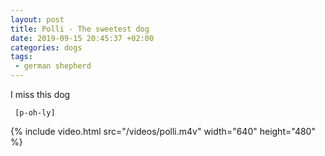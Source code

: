 ```yaml
---
layout: post
title: Polli - The sweetest dog
date: 2019-09-15 20:45:37 +02:00
categories: dogs
tags:
 - german shepherd
---
```


I miss this dog 

     [p-oh-ly]

{% include video.html src="/videos/polli.m4v" width="640" height="480" %}


	
